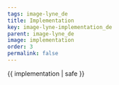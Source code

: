 ```yaml
---
tags: image-lyne_de
title: Implementation
key: image-lyne-implementation_de
parent: image-lyne_de
image: implementation
order: 3
permalink: false  
---
```

 {{ implementation | safe }}


